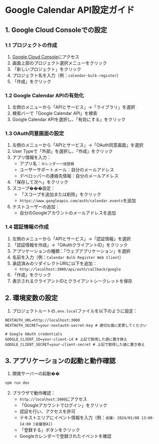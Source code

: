# Google Calendar API設定ガイド

## 1. Google Cloud Consoleでの設定

### 1.1 プロジェクトの作成
1. [Google Cloud Console](https://console.cloud.google.com/)にアクセス
2. 画面上部のプロジェクト選択メニューをクリック
3. 「新しいプロジェクト」をクリック
4. プロジェクト名を入力（例：`calendar-bulk-register`）
5. 「作成」をクリック

### 1.2 Google Calendar APIの有効化
1. 左側のメニューから「APIとサービス」→「ライブラリ」を選択
2. 検索バーで「Google Calendar API」を検索
3. Google Calendar APIを選択し、「有効にする」をクリック

### 1.3 OAuth同意画面の設定
1. 左側のメニューから「APIとサービス」→「OAuth同意画面」を選択
2. User Typeで「外部」を選択し、「作成」をクリック
3. アプリ情報を入力：
   - アプリ名：`カレンダー一括登録`
   - ユーザーサポートメール：自分のメールアドレス
   - デベロッパーの連絡先情報：自分のメールアドレス
4. 「保存して次へ」をクリック
5. スコープ���設定：
   - 「スコープを追加または削除」をクリック
   - `https://www.googleapis.com/auth/calendar.events`を追加
6. テストユーザーの追加：
   - 自分のGoogleアカウントのメールアドレスを追加

### 1.4 認証情報の作成
1. 左側のメニューから「APIとサービス」→「認証情報」を選択
2. 「認証情報を作成」→「OAuthクライアントID」をクリック
3. アプリケーションの種類：「ウェブアプリケーション」を選択
4. 名前を入力（例：`Calendar Bulk Register Web Client`）
5. 承認済みのリダイレクトURIに以下を追加：
   - `http://localhost:3000/api/auth/callback/google`
6. 「作成」をクリック
7. 表示されるクライアントIDとクライアントシークレットを保存

## 2. 環境変数の設定

1. プロジェクトルートの`.env.local`ファイルを以下のように設定：
```env
NEXTAUTH_URL=http://localhost:3000
NEXTAUTH_SECRET=your-nextauth-secret-key # 適切な値に変更してください

# Google OAuth credentials
GOOGLE_CLIENT_ID=your-client-id # 上記で取得した値に置き換え
GOOGLE_CLIENT_SECRET=your-client-secret # 上記で取得した値に置き換え
```

## 3. アプリケーションの起動と動作確認

1. 開発サーバーの起動��
```bash
npm run dev
```

2. ブラウザで動作確認：
   - `http://localhost:3000`にアクセス
   - 「Googleアカウントでログイン」をクリック
   - 認証を行い、アクセスを許可
   - テキストエリアにイベント情報を入力（例：`会議: 2024/01/08 13:00-14:00 [会議室A]`）
   - 「登録する」ボタンをクリック
   - Googleカレンダーで登録されたイベントを確認 